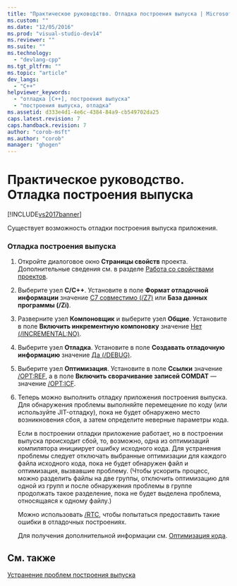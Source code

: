 ```yaml
---
title: "Практическое руководство. Отладка построения выпуска | Microsoft Docs"
ms.custom: ""
ms.date: "12/05/2016"
ms.prod: "visual-studio-dev14"
ms.reviewer: ""
ms.suite: ""
ms.technology: 
  - "devlang-cpp"
ms.tgt_pltfrm: ""
ms.topic: "article"
dev_langs: 
  - "C++"
helpviewer_keywords: 
  - "отладка [C++], построения выпуска"
  - "построения выпуска, отладка"
ms.assetid: d333e4d1-4e6c-4384-84a9-cb549702da25
caps.latest.revision: 7
caps.handback.revision: 7
author: "corob-msft"
ms.author: "corob"
manager: "ghogen"
---
```

# Практическое руководство. Отладка построения выпуска
[!INCLUDE[vs2017banner](../../assembler/inline/includes/vs2017banner.md)]

Существует возможность отладки построения выпуска приложения.  
  
### Отладка построения выпуска  
  
1.  Откройте диалоговое окно **Страницы свойств** проекта.  Дополнительные сведения см. в разделе [Работа со свойствами проектов](../../ide/working-with-project-properties.md).  
  
2.  Выберите узел **C\/C\+\+**.  Установите в поле **Формат отладочной информации** значение [C7 совместимо \(\/Z7\)](../Topic/-Z7,%20-Zi,%20-ZI%20\(Debug%20Information%20Format\).md) или **База данных программы \(\/Zi\)**.  
  
3.  Разверните узел **Компоновщик** и выберите узел **Общие**.  Установите в поле **Включить инкрементную компоновку** значение [Нет \(\/INCREMENTAL:NO\)](../../build/reference/incremental-link-incrementally.md).  
  
4.  Выберите узел **Отладка**.  Установите в поле **Создавать отладочную информацию** значение [Да \(\/DEBUG\)](../../build/reference/debug-generate-debug-info.md).  
  
5.  Выберите узел **Оптимизация**.  Установите в поле **Ссылки** значение [\/OPT:REF](../../build/reference/opt-optimizations.md), а в поле **Включить сворачивание записей COMDAT** — значение [\/OPT:ICF](../../build/reference/opt-optimizations.md).  
  
6.  Теперь можно выполнить отладку приложения построения выпуска.  Для обнаружения проблемы выполняйте перемещение по коду \(или используйте JIT\-отладку\), пока не будет обнаружено место возникновения сбоя, а затем определите неверные параметры кода.  
  
     Если в построении отладки приложение работает, но в построении выпуска происходит сбой, то, возможно, одна из оптимизаций компилятора инициирует ошибку исходного кода.  Для устранения проблемы следует отключать выбранные оптимизации для каждого файла исходного кода, пока не будет обнаружен файл и оптимизация, вызвавшие проблему. \(Чтобы ускорить процесс, можно разделить файлы на две группы, отключить оптимизацию для одной из групп и после обнаружения проблемы в группе продолжать такое разделение, пока не будет выделена проблема, относящаяся к одному файлу.\)  
  
     Можно использовать [\/RTC](../../build/reference/rtc-run-time-error-checks.md), чтобы попытаться предоставить такие ошибки в отладочных построениях.  
  
     Для получения дополнительной информации см. [Оптимизация кода](../../build/reference/optimizing-your-code.md).  
  
## См. также  
 [Устранение проблем построения выпуска](../../build/reference/fixing-release-build-problems.md)